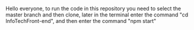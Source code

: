 Hello everyone, to run the code in this repository you need to select the master branch and then clone, later in the terminal enter the command "cd InfoTechFront-end", and then enter the command "npm start"

